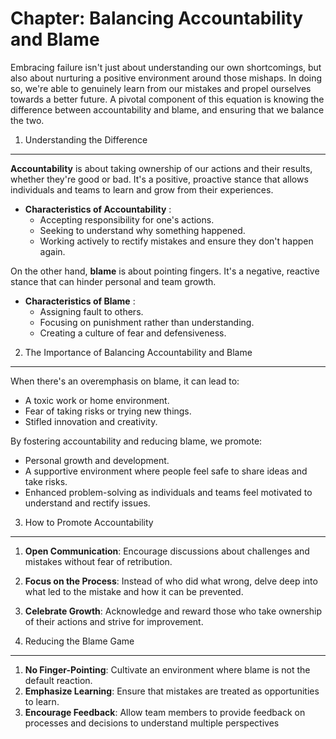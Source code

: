 Chapter: Balancing Accountability and Blame
===========================================

Embracing failure isn't just about understanding our own shortcomings, but also about nurturing a positive environment around those mishaps. In doing so, we're able to genuinely learn from our mistakes and propel ourselves towards a better future. A pivotal component of this equation is knowing the difference between accountability and blame, and ensuring that we balance the two.

1. Understanding the Difference
-------------------------------

**Accountability** is about taking ownership of our actions and their results, whether they're good or bad. It's a positive, proactive stance that allows individuals and teams to learn and grow from their experiences.

* **Characteristics of Accountability** :
  * Accepting responsibility for one's actions.
  * Seeking to understand why something happened.
  * Working actively to rectify mistakes and ensure they don't happen again.

On the other hand, **blame** is about pointing fingers. It's a negative, reactive stance that can hinder personal and team growth.

* **Characteristics of Blame** :
  * Assigning fault to others.
  * Focusing on punishment rather than understanding.
  * Creating a culture of fear and defensiveness.

2. The Importance of Balancing Accountability and Blame
-------------------------------------------------------

When there's an overemphasis on blame, it can lead to:

* A toxic work or home environment.
* Fear of taking risks or trying new things.
* Stifled innovation and creativity.

By fostering accountability and reducing blame, we promote:

* Personal growth and development.
* A supportive environment where people feel safe to share ideas and take risks.
* Enhanced problem-solving as individuals and teams feel motivated to understand and rectify issues.

3. How to Promote Accountability
--------------------------------

1. **Open Communication**: Encourage discussions about challenges and mistakes without fear of retribution.
2. **Focus on the Process**: Instead of who did what wrong, delve deep into what led to the mistake and how it can be prevented.
3. **Celebrate Growth**: Acknowledge and reward those who take ownership of their actions and strive for improvement.

4. Reducing the Blame Game
--------------------------

1. **No Finger-Pointing**: Cultivate an environment where blame is not the default reaction.
2. **Emphasize Learning**: Ensure that mistakes are treated as opportunities to learn.
3. **Encourage Feedback**: Allow team members to provide feedback on processes and decisions to understand multiple perspectives
